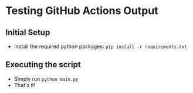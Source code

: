# Testing GitHub Actions Output

## Initial Setup

- Install the required python packages: `pip install -r requirements.txt`

## Executing the script
- Simply run `python main.py`  
- That's it!

